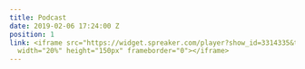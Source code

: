 ```yaml
---
title: Podcast
date: 2019-02-06 17:24:00 Z
position: 1
link: <iframe src="https://widget.spreaker.com/player?show_id=3314335&theme=light&playlist=false&playlist-continuous=false&autoplay=false&live-autoplay=false&chapters-image=true&episode_image_position=right&hide-logo=false&hide-likes=false&hide-comments=false&hide-sharing=false&cover_image_url=https://d3wo5wojvuv7l.cloudfront.net/images.spreaker.com/original/25147444b1820f9cedf7ab98ec3e531f.jpg"
  width="20%" height="150px" frameborder="0"></iframe>
---
```


